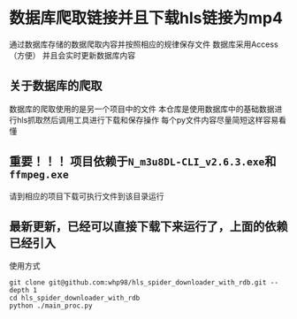 # 数据库爬取链接并且下载hls链接为mp4

通过数据库存储的数据爬取内容并按照相应的规律保存文件
数据库采用Access （方便）
并且会实时更新数据库内容

## 关于数据库的爬取

数据库的爬取使用的是另一个项目中的文件
本仓库是使用数据库中的基础数据进行hls抓取然后调用工具进行下载和保存操作
每个py文件内容尽量简短这样容易看懂

## 重要！！！ 项目依赖于`N_m3u8DL-CLI_v2.6.3.exe`和`ffmpeg.exe`

请到相应的项目下载可执行文件到该目录运行


## 最新更新，已经可以直接下载下来运行了，上面的依赖已经引入

使用方式

```
git clone git@github.com:whp98/hls_spider_downloader_with_rdb.git --depth 1
cd hls_spider_downloader_with_rdb
python ./main_proc.py
```